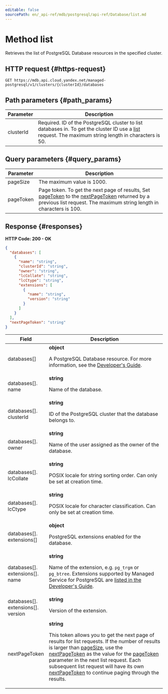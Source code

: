```yaml
---
editable: false
sourcePath: en/_api-ref/mdb/postgresql/api-ref/Database/list.md
---
```


# Method list
Retrieves the list of PostgreSQL Database resources in the specified cluster.
 

 
## HTTP request {#https-request}
```
GET https://mdb.api.cloud.yandex.net/managed-postgresql/v1/clusters/{clusterId}/databases
```
 
## Path parameters {#path_params}
 
Parameter | Description
--- | ---
clusterId | Required. ID of the PostgreSQL cluster to list databases in. To get the cluster ID use a [list](/docs/managed-postgresql/api-ref/Cluster/list) request.  The maximum string length in characters is 50.
 
## Query parameters {#query_params}
 
Parameter | Description
--- | ---
pageSize | The maximum value is 1000.
pageToken | Page token. To get the next page of results, Set [pageToken](/docs/managed-postgresql/api-ref/Database/list#query_params) to the [nextPageToken](/docs/managed-postgresql/api-ref/Database/list#responses) returned by a previous list request.  The maximum string length in characters is 100.
 
## Response {#responses}
**HTTP Code: 200 - OK**

```json 
{
  "databases": [
    {
      "name": "string",
      "clusterId": "string",
      "owner": "string",
      "lcCollate": "string",
      "lcCtype": "string",
      "extensions": [
        {
          "name": "string",
          "version": "string"
        }
      ]
    }
  ],
  "nextPageToken": "string"
}
```

 
Field | Description
--- | ---
databases[] | **object**<br><p>A PostgreSQL Database resource. For more information, see the <a href="/docs/managed-postgresql/concepts">Developer's Guide</a>.</p> 
databases[].<br>name | **string**<br><p>Name of the database.</p> 
databases[].<br>clusterId | **string**<br><p>ID of the PostgreSQL cluster that the database belongs to.</p> 
databases[].<br>owner | **string**<br><p>Name of the user assigned as the owner of the database.</p> 
databases[].<br>lcCollate | **string**<br><p>POSIX locale for string sorting order. Can only be set at creation time.</p> 
databases[].<br>lcCtype | **string**<br><p>POSIX locale for character classification. Can only be set at creation time.</p> 
databases[].<br>extensions[] | **object**<br><p>PostgreSQL extensions enabled for the database.</p> 
databases[].<br>extensions[].<br>name | **string**<br><p>Name of the extension, e.g. ``pg_trgm`` or ``pg_btree``. Extensions supported by Managed Service for PostgreSQL are <a href="/docs/managed-postgresql/operations/cluster-extensions">listed in the Developer's Guide</a>.</p> 
databases[].<br>extensions[].<br>version | **string**<br><p>Version of the extension.</p> 
nextPageToken | **string**<br><p>This token allows you to get the next page of results for list requests. If the number of results is larger than <a href="/docs/managed-postgresql/api-ref/Database/list#query_params">pageSize</a>, use the <a href="/docs/managed-postgresql/api-ref/Database/list#responses">nextPageToken</a> as the value for the <a href="/docs/managed-postgresql/api-ref/Database/list#query_params">pageToken</a> parameter in the next list request. Each subsequent list request will have its own <a href="/docs/managed-postgresql/api-ref/Database/list#responses">nextPageToken</a> to continue paging through the results.</p> 